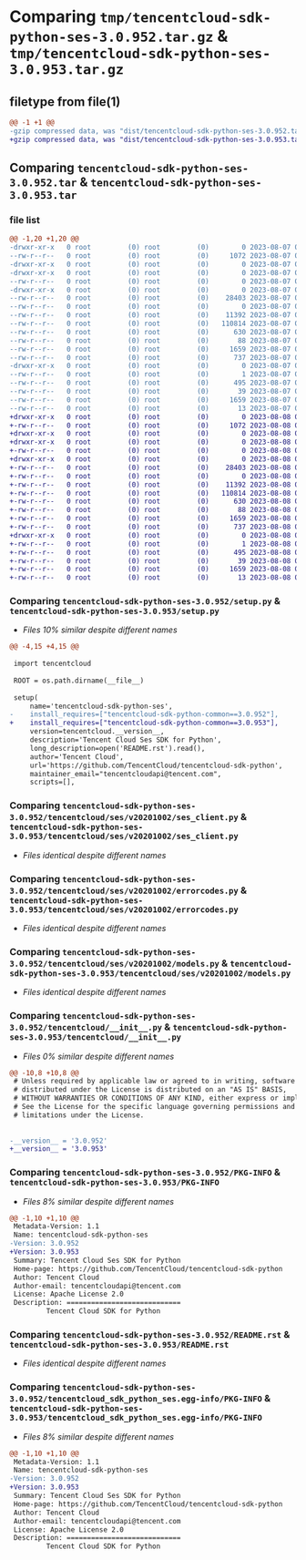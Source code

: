# Comparing `tmp/tencentcloud-sdk-python-ses-3.0.952.tar.gz` & `tmp/tencentcloud-sdk-python-ses-3.0.953.tar.gz`

## filetype from file(1)

```diff
@@ -1 +1 @@
-gzip compressed data, was "dist/tencentcloud-sdk-python-ses-3.0.952.tar", last modified: Mon Aug  7 09:00:40 2023, max compression
+gzip compressed data, was "dist/tencentcloud-sdk-python-ses-3.0.953.tar", last modified: Tue Aug  8 00:30:57 2023, max compression
```

## Comparing `tencentcloud-sdk-python-ses-3.0.952.tar` & `tencentcloud-sdk-python-ses-3.0.953.tar`

### file list

```diff
@@ -1,20 +1,20 @@
-drwxr-xr-x   0 root         (0) root         (0)        0 2023-08-07 09:00:40.000000 tencentcloud-sdk-python-ses-3.0.952/
--rw-r--r--   0 root         (0) root         (0)     1072 2023-08-07 09:00:40.000000 tencentcloud-sdk-python-ses-3.0.952/setup.py
-drwxr-xr-x   0 root         (0) root         (0)        0 2023-08-07 09:00:40.000000 tencentcloud-sdk-python-ses-3.0.952/tencentcloud/
-drwxr-xr-x   0 root         (0) root         (0)        0 2023-08-07 09:00:40.000000 tencentcloud-sdk-python-ses-3.0.952/tencentcloud/ses/
--rw-r--r--   0 root         (0) root         (0)        0 2023-08-07 09:00:40.000000 tencentcloud-sdk-python-ses-3.0.952/tencentcloud/ses/__init__.py
-drwxr-xr-x   0 root         (0) root         (0)        0 2023-08-07 09:00:40.000000 tencentcloud-sdk-python-ses-3.0.952/tencentcloud/ses/v20201002/
--rw-r--r--   0 root         (0) root         (0)    28403 2023-08-07 09:00:40.000000 tencentcloud-sdk-python-ses-3.0.952/tencentcloud/ses/v20201002/ses_client.py
--rw-r--r--   0 root         (0) root         (0)        0 2023-08-07 09:00:40.000000 tencentcloud-sdk-python-ses-3.0.952/tencentcloud/ses/v20201002/__init__.py
--rw-r--r--   0 root         (0) root         (0)    11392 2023-08-07 09:00:40.000000 tencentcloud-sdk-python-ses-3.0.952/tencentcloud/ses/v20201002/errorcodes.py
--rw-r--r--   0 root         (0) root         (0)   110814 2023-08-07 09:00:40.000000 tencentcloud-sdk-python-ses-3.0.952/tencentcloud/ses/v20201002/models.py
--rw-r--r--   0 root         (0) root         (0)      630 2023-08-07 09:00:40.000000 tencentcloud-sdk-python-ses-3.0.952/tencentcloud/__init__.py
--rw-r--r--   0 root         (0) root         (0)       88 2023-08-07 09:00:40.000000 tencentcloud-sdk-python-ses-3.0.952/setup.cfg
--rw-r--r--   0 root         (0) root         (0)     1659 2023-08-07 09:00:40.000000 tencentcloud-sdk-python-ses-3.0.952/PKG-INFO
--rw-r--r--   0 root         (0) root         (0)      737 2023-08-07 09:00:40.000000 tencentcloud-sdk-python-ses-3.0.952/README.rst
-drwxr-xr-x   0 root         (0) root         (0)        0 2023-08-07 09:00:40.000000 tencentcloud-sdk-python-ses-3.0.952/tencentcloud_sdk_python_ses.egg-info/
--rw-r--r--   0 root         (0) root         (0)        1 2023-08-07 09:00:40.000000 tencentcloud-sdk-python-ses-3.0.952/tencentcloud_sdk_python_ses.egg-info/dependency_links.txt
--rw-r--r--   0 root         (0) root         (0)      495 2023-08-07 09:00:40.000000 tencentcloud-sdk-python-ses-3.0.952/tencentcloud_sdk_python_ses.egg-info/SOURCES.txt
--rw-r--r--   0 root         (0) root         (0)       39 2023-08-07 09:00:40.000000 tencentcloud-sdk-python-ses-3.0.952/tencentcloud_sdk_python_ses.egg-info/requires.txt
--rw-r--r--   0 root         (0) root         (0)     1659 2023-08-07 09:00:40.000000 tencentcloud-sdk-python-ses-3.0.952/tencentcloud_sdk_python_ses.egg-info/PKG-INFO
--rw-r--r--   0 root         (0) root         (0)       13 2023-08-07 09:00:40.000000 tencentcloud-sdk-python-ses-3.0.952/tencentcloud_sdk_python_ses.egg-info/top_level.txt
+drwxr-xr-x   0 root         (0) root         (0)        0 2023-08-08 00:30:57.000000 tencentcloud-sdk-python-ses-3.0.953/
+-rw-r--r--   0 root         (0) root         (0)     1072 2023-08-08 00:30:57.000000 tencentcloud-sdk-python-ses-3.0.953/setup.py
+drwxr-xr-x   0 root         (0) root         (0)        0 2023-08-08 00:30:57.000000 tencentcloud-sdk-python-ses-3.0.953/tencentcloud/
+drwxr-xr-x   0 root         (0) root         (0)        0 2023-08-08 00:30:57.000000 tencentcloud-sdk-python-ses-3.0.953/tencentcloud/ses/
+-rw-r--r--   0 root         (0) root         (0)        0 2023-08-08 00:30:57.000000 tencentcloud-sdk-python-ses-3.0.953/tencentcloud/ses/__init__.py
+drwxr-xr-x   0 root         (0) root         (0)        0 2023-08-08 00:30:57.000000 tencentcloud-sdk-python-ses-3.0.953/tencentcloud/ses/v20201002/
+-rw-r--r--   0 root         (0) root         (0)    28403 2023-08-08 00:30:57.000000 tencentcloud-sdk-python-ses-3.0.953/tencentcloud/ses/v20201002/ses_client.py
+-rw-r--r--   0 root         (0) root         (0)        0 2023-08-08 00:30:57.000000 tencentcloud-sdk-python-ses-3.0.953/tencentcloud/ses/v20201002/__init__.py
+-rw-r--r--   0 root         (0) root         (0)    11392 2023-08-08 00:30:57.000000 tencentcloud-sdk-python-ses-3.0.953/tencentcloud/ses/v20201002/errorcodes.py
+-rw-r--r--   0 root         (0) root         (0)   110814 2023-08-08 00:30:57.000000 tencentcloud-sdk-python-ses-3.0.953/tencentcloud/ses/v20201002/models.py
+-rw-r--r--   0 root         (0) root         (0)      630 2023-08-08 00:30:57.000000 tencentcloud-sdk-python-ses-3.0.953/tencentcloud/__init__.py
+-rw-r--r--   0 root         (0) root         (0)       88 2023-08-08 00:30:57.000000 tencentcloud-sdk-python-ses-3.0.953/setup.cfg
+-rw-r--r--   0 root         (0) root         (0)     1659 2023-08-08 00:30:57.000000 tencentcloud-sdk-python-ses-3.0.953/PKG-INFO
+-rw-r--r--   0 root         (0) root         (0)      737 2023-08-08 00:30:57.000000 tencentcloud-sdk-python-ses-3.0.953/README.rst
+drwxr-xr-x   0 root         (0) root         (0)        0 2023-08-08 00:30:57.000000 tencentcloud-sdk-python-ses-3.0.953/tencentcloud_sdk_python_ses.egg-info/
+-rw-r--r--   0 root         (0) root         (0)        1 2023-08-08 00:30:57.000000 tencentcloud-sdk-python-ses-3.0.953/tencentcloud_sdk_python_ses.egg-info/dependency_links.txt
+-rw-r--r--   0 root         (0) root         (0)      495 2023-08-08 00:30:57.000000 tencentcloud-sdk-python-ses-3.0.953/tencentcloud_sdk_python_ses.egg-info/SOURCES.txt
+-rw-r--r--   0 root         (0) root         (0)       39 2023-08-08 00:30:57.000000 tencentcloud-sdk-python-ses-3.0.953/tencentcloud_sdk_python_ses.egg-info/requires.txt
+-rw-r--r--   0 root         (0) root         (0)     1659 2023-08-08 00:30:57.000000 tencentcloud-sdk-python-ses-3.0.953/tencentcloud_sdk_python_ses.egg-info/PKG-INFO
+-rw-r--r--   0 root         (0) root         (0)       13 2023-08-08 00:30:57.000000 tencentcloud-sdk-python-ses-3.0.953/tencentcloud_sdk_python_ses.egg-info/top_level.txt
```

### Comparing `tencentcloud-sdk-python-ses-3.0.952/setup.py` & `tencentcloud-sdk-python-ses-3.0.953/setup.py`

 * *Files 10% similar despite different names*

```diff
@@ -4,15 +4,15 @@
 
 import tencentcloud
 
 ROOT = os.path.dirname(__file__)
 
 setup(
     name='tencentcloud-sdk-python-ses',
-    install_requires=["tencentcloud-sdk-python-common==3.0.952"],
+    install_requires=["tencentcloud-sdk-python-common==3.0.953"],
     version=tencentcloud.__version__,
     description='Tencent Cloud Ses SDK for Python',
     long_description=open('README.rst').read(),
     author='Tencent Cloud',
     url='https://github.com/TencentCloud/tencentcloud-sdk-python',
     maintainer_email="tencentcloudapi@tencent.com",
     scripts=[],
```

### Comparing `tencentcloud-sdk-python-ses-3.0.952/tencentcloud/ses/v20201002/ses_client.py` & `tencentcloud-sdk-python-ses-3.0.953/tencentcloud/ses/v20201002/ses_client.py`

 * *Files identical despite different names*

### Comparing `tencentcloud-sdk-python-ses-3.0.952/tencentcloud/ses/v20201002/errorcodes.py` & `tencentcloud-sdk-python-ses-3.0.953/tencentcloud/ses/v20201002/errorcodes.py`

 * *Files identical despite different names*

### Comparing `tencentcloud-sdk-python-ses-3.0.952/tencentcloud/ses/v20201002/models.py` & `tencentcloud-sdk-python-ses-3.0.953/tencentcloud/ses/v20201002/models.py`

 * *Files identical despite different names*

### Comparing `tencentcloud-sdk-python-ses-3.0.952/tencentcloud/__init__.py` & `tencentcloud-sdk-python-ses-3.0.953/tencentcloud/__init__.py`

 * *Files 0% similar despite different names*

```diff
@@ -10,8 +10,8 @@
 # Unless required by applicable law or agreed to in writing, software
 # distributed under the License is distributed on an "AS IS" BASIS,
 # WITHOUT WARRANTIES OR CONDITIONS OF ANY KIND, either express or implied.
 # See the License for the specific language governing permissions and
 # limitations under the License.
 
 
-__version__ = '3.0.952'
+__version__ = '3.0.953'
```

### Comparing `tencentcloud-sdk-python-ses-3.0.952/PKG-INFO` & `tencentcloud-sdk-python-ses-3.0.953/PKG-INFO`

 * *Files 8% similar despite different names*

```diff
@@ -1,10 +1,10 @@
 Metadata-Version: 1.1
 Name: tencentcloud-sdk-python-ses
-Version: 3.0.952
+Version: 3.0.953
 Summary: Tencent Cloud Ses SDK for Python
 Home-page: https://github.com/TencentCloud/tencentcloud-sdk-python
 Author: Tencent Cloud
 Author-email: tencentcloudapi@tencent.com
 License: Apache License 2.0
 Description: ============================
         Tencent Cloud SDK for Python
```

### Comparing `tencentcloud-sdk-python-ses-3.0.952/README.rst` & `tencentcloud-sdk-python-ses-3.0.953/README.rst`

 * *Files identical despite different names*

### Comparing `tencentcloud-sdk-python-ses-3.0.952/tencentcloud_sdk_python_ses.egg-info/PKG-INFO` & `tencentcloud-sdk-python-ses-3.0.953/tencentcloud_sdk_python_ses.egg-info/PKG-INFO`

 * *Files 8% similar despite different names*

```diff
@@ -1,10 +1,10 @@
 Metadata-Version: 1.1
 Name: tencentcloud-sdk-python-ses
-Version: 3.0.952
+Version: 3.0.953
 Summary: Tencent Cloud Ses SDK for Python
 Home-page: https://github.com/TencentCloud/tencentcloud-sdk-python
 Author: Tencent Cloud
 Author-email: tencentcloudapi@tencent.com
 License: Apache License 2.0
 Description: ============================
         Tencent Cloud SDK for Python
```

